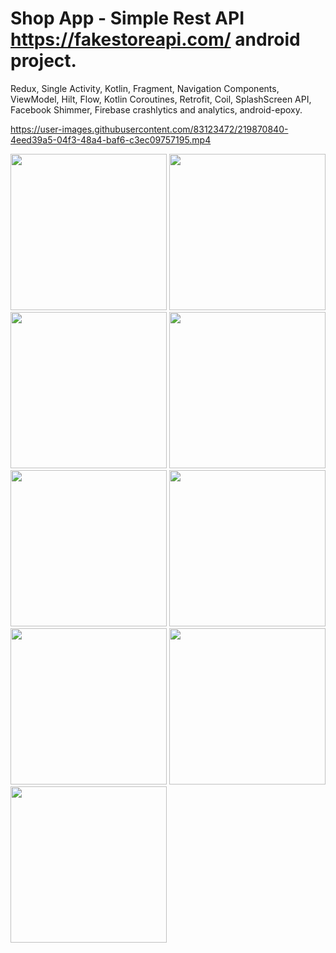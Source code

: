 ﻿# Shop App - Simple Rest API https://fakestoreapi.com/ android project.

Redux, Single Activity, Kotlin, Fragment, Navigation Components, ViewModel, Hilt, Flow, Kotlin Coroutines, Retrofit, Coil, SplashScreen API, Facebook Shimmer, Firebase crashlytics and analytics, android-epoxy.



https://user-images.githubusercontent.com/83123472/219870840-4eed39a5-04f3-48a4-baf6-c3ec09757195.mp4



<img src="https://user-images.githubusercontent.com/83123472/219868670-f59f361c-0bd7-42a3-9ef6-9f063a9cac07.png" width="250"> <img src="https://user-images.githubusercontent.com/83123472/219868672-7198b821-c2a1-4314-ad25-d0a5b6d3f698.png" width="250"> <img src="https://user-images.githubusercontent.com/83123472/219868673-c0339e59-7f96-4ed8-99f5-edf3e5d1a820.png" width="250"> <img src="https://user-images.githubusercontent.com/83123472/219868675-7f23ba63-f74a-4920-bf1c-b4ce9a446f9b.png" width="250"> <img src="https://user-images.githubusercontent.com/83123472/219868676-41c67b9f-0a96-41db-8472-48f6974d7aad.png" width="250"> <img src="https://user-images.githubusercontent.com/83123472/219868677-588ccb3b-a9ba-4544-97c4-b5813c0f2d54.png" width="250"> <img src="https://user-images.githubusercontent.com/83123472/219868679-31a0fc7f-c908-46cd-92cf-68fd4ffbfc6b.png" width="250"> <img src="https://user-images.githubusercontent.com/83123472/219868680-e5e2d3c0-9e97-4f88-80d5-03e27255eee9.png" width="250"> <img src="https://user-images.githubusercontent.com/83123472/219868681-baffe914-643c-4dd8-944e-09f0886c6107.png" width="250"> 


